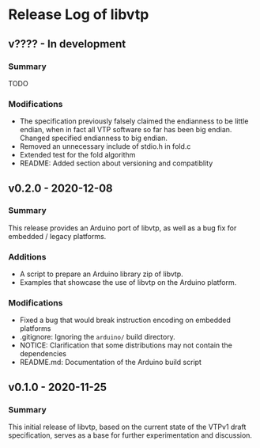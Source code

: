 # Release Log of libvtp


## v???? - In development
### Summary
TODO

### Modifications
- The specification previously falsely claimed the endianness to be little
  endian, when in fact all VTP software so far has been big endian.
  Changed specified endianness to big endian.
- Removed an unnecessary include of stdio.h in fold.c
- Extended test for the fold algorithm
- README: Added section about versioning and compatiblity

## v0.2.0 - 2020-12-08
### Summary
This release provides an Arduino port of libvtp, as well as a bug fix for
embedded / legacy platforms.

### Additions
- A script to prepare an Arduino library zip of libvtp.
- Examples that showcase the use of libvtp on the Arduino platform.

### Modifications
- Fixed a bug that would break instruction encoding on embedded platforms
- .gitignore: Ignoring the `arduino/` build directory.
- NOTICE: Clarification that some distributions may not contain the dependencies
- README.md: Documentation of the Arduino build script

## v0.1.0 - 2020-11-25
### Summary
This initial release of libvtp, based on the current state of the VTPv1 draft 
specification, serves as a base for further experimentation and discussion.